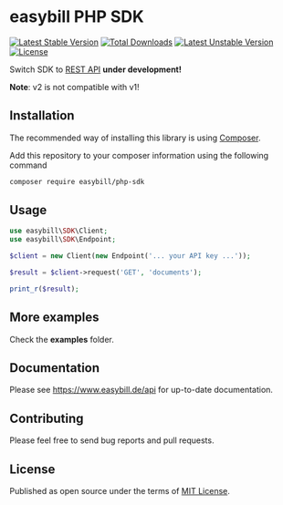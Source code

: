 easybill PHP SDK
================

[![Latest Stable Version](https://poser.pugx.org/easybill/php-sdk/v/stable.png)](https://packagist.org/packages/easybill/php-sdk) [![Total Downloads](https://poser.pugx.org/easybill/php-sdk/downloads.png)](https://packagist.org/packages/easybill/php-sdk) [![Latest Unstable Version](https://poser.pugx.org/easybill/php-sdk/v/unstable.png)](https://packagist.org/packages/easybill/php-sdk) [![License](https://poser.pugx.org/easybill/php-sdk/license.png)](https://packagist.org/packages/easybill/php-sdk)

Switch SDK to [REST API](https://www.easybill.de/api/) **under development!** 

**Note**: v2 is not compatible with v1!

## Installation
The recommended way of installing this library is using [Composer](http://getcomposer.org/). 

Add this repository to your composer information using the following command

```bash
composer require easybill/php-sdk
```

## Usage

```php
use easybill\SDK\Client;
use easybill\SDK\Endpoint;

$client = new Client(new Endpoint('... your API key ...'));

$result = $client->request('GET', 'documents');

print_r($result);
```

## More examples

Check the **examples** folder.

## Documentation

Please see https://www.easybill.de/api for up-to-date documentation.

## Contributing

Please feel free to send bug reports and pull requests.

## License

Published as open source under the terms of [MIT License](http://opensource.org/licenses/MIT).
